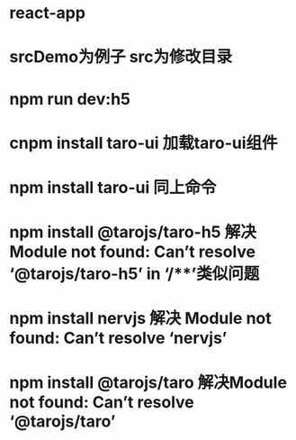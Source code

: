 # react-app
# srcDemo为例子 src为修改目录
# npm run dev:h5
# cnpm install taro-ui 加载taro-ui组件
# npm install taro-ui 同上命令
# npm install @tarojs/taro-h5 解决 Module not found: Can’t resolve ‘@tarojs/taro-h5’ in ‘****/******’类似问题
# npm install nervjs 解决 Module not found: Can’t resolve ‘nervjs’ 
# npm install @tarojs/taro 解决Module not found: Can’t resolve ‘@tarojs/taro’
